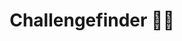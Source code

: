 ---
layout: project
title: Challengefinder 🔎💡
description: The development of the challengefinder started at a hackathon. I continued working on the tool as part as a project thesis at DHBW Mannheim.
project: challengefinder
---